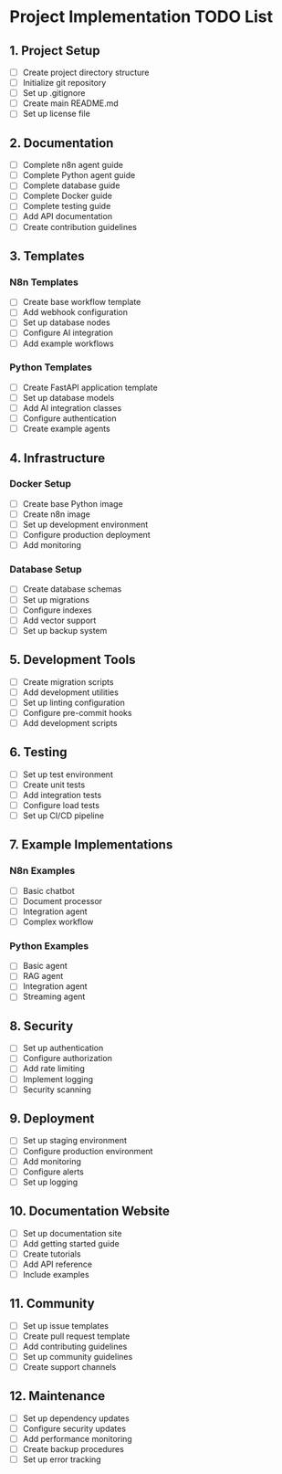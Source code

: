 # Project Implementation TODO List

## 1. Project Setup
- [ ] Create project directory structure
- [ ] Initialize git repository
- [ ] Set up .gitignore
- [ ] Create main README.md
- [ ] Set up license file

## 2. Documentation
- [ ] Complete n8n agent guide
- [ ] Complete Python agent guide
- [ ] Complete database guide
- [ ] Complete Docker guide
- [ ] Complete testing guide
- [ ] Add API documentation
- [ ] Create contribution guidelines

## 3. Templates
### N8n Templates
- [ ] Create base workflow template
- [ ] Add webhook configuration
- [ ] Set up database nodes
- [ ] Configure AI integration
- [ ] Add example workflows

### Python Templates
- [ ] Create FastAPI application template
- [ ] Set up database models
- [ ] Add AI integration classes
- [ ] Configure authentication
- [ ] Create example agents

## 4. Infrastructure
### Docker Setup
- [ ] Create base Python image
- [ ] Create n8n image
- [ ] Set up development environment
- [ ] Configure production deployment
- [ ] Add monitoring

### Database Setup
- [ ] Create database schemas
- [ ] Set up migrations
- [ ] Configure indexes
- [ ] Add vector support
- [ ] Set up backup system

## 5. Development Tools
- [ ] Create migration scripts
- [ ] Add development utilities
- [ ] Set up linting configuration
- [ ] Configure pre-commit hooks
- [ ] Add development scripts

## 6. Testing
- [ ] Set up test environment
- [ ] Create unit tests
- [ ] Add integration tests
- [ ] Configure load tests
- [ ] Set up CI/CD pipeline

## 7. Example Implementations
### N8n Examples
- [ ] Basic chatbot
- [ ] Document processor
- [ ] Integration agent
- [ ] Complex workflow

### Python Examples
- [ ] Basic agent
- [ ] RAG agent
- [ ] Integration agent
- [ ] Streaming agent

## 8. Security
- [ ] Set up authentication
- [ ] Configure authorization
- [ ] Add rate limiting
- [ ] Implement logging
- [ ] Security scanning

## 9. Deployment
- [ ] Set up staging environment
- [ ] Configure production environment
- [ ] Add monitoring
- [ ] Configure alerts
- [ ] Set up logging

## 10. Documentation Website
- [ ] Set up documentation site
- [ ] Add getting started guide
- [ ] Create tutorials
- [ ] Add API reference
- [ ] Include examples

## 11. Community
- [ ] Set up issue templates
- [ ] Create pull request template
- [ ] Add contributing guidelines
- [ ] Set up community guidelines
- [ ] Create support channels

## 12. Maintenance
- [ ] Set up dependency updates
- [ ] Configure security updates
- [ ] Add performance monitoring
- [ ] Create backup procedures
- [ ] Set up error tracking 